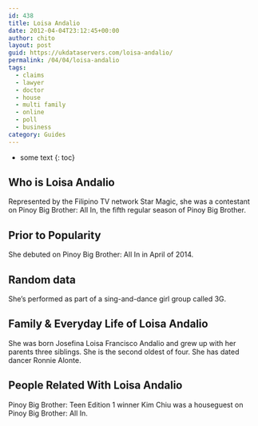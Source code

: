 ```yaml
---
id: 438
title: Loisa Andalio
date: 2012-04-04T23:12:45+00:00
author: chito
layout: post
guid: https://ukdataservers.com/loisa-andalio/
permalink: /04/04/loisa-andalio
tags:
  - claims
  - lawyer
  - doctor
  - house
  - multi family
  - online
  - poll
  - business
category: Guides
---
```


* some text
{: toc}


## Who is  Loisa Andalio
                  
                  
                  
Represented by the Filipino TV network Star Magic, she was a contestant on Pinoy Big Brother: All In, the fifth regular season of Pinoy Big Brother.
                  
                
                
                
## Prior to Popularity 
                  
                  
                  
She debuted on Pinoy Big Brother: All In in April of 2014.
                  
                
                
                
## Random data 
                  
                  
                  
She&#8217;s performed as part of a sing-and-dance girl group called 3G.
                  
                
                
                
## Family & Everyday Life of Loisa Andalio
                  
                  
                  
She was born Josefina Loisa Francisco Andalio and grew up with her parents three siblings. She is the second oldest of four. She has dated dancer Ronnie Alonte.
                  
                
                
                
## People Related With  Loisa Andalio
                  
                  
                  
Pinoy Big Brother: Teen Edition 1 winner Kim Chiu was a houseguest on Pinoy Big Brother: All In.
                  
                
              
            
          
          
          
    
    
  
